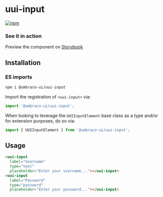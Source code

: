 # uui-input

[![npm](https://img.shields.io/npm/v/@umbraco-ui/uui-input?logoColor=%231B264F)](https://www.npmjs.com/package/@umbraco-ui/uui-input)

### See it in action

Preview the component on [Storybook](https://uui.umbraco.com/?path=/story/uui-input)

## Installation

### ES imports

```zsh
npm i @umbraco-ui/uui-input
```

Import the registration of `<uui-input>` via:

```javascript
import '@umbraco-ui/uui-input';
```

When looking to leverage the `UUIInputElement` base class as a type and/or for extension purposes, do so via:

```javascript
import { UUIInputElement } from '@umbraco-ui/uui-input';
```

## Usage

```html
<uui-input
  label="Username"
  type="text"
  placeholder="Enter your username..."></uui-input>
<uui-input
  label="Password"
  type="password"
  placeholder="Enter your password..."></uui-input>
```
